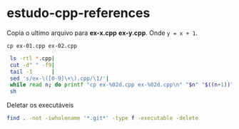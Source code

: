 # estudo-cpp-references

Copia o ultimo arquivo para **ex-x.cpp**  **ex-y.cpp**.
Onde `y = x + 1`.

``` cp ex-01.cpp ex-02.cpp ```

```bash
 ls -rtl *.cpp|
 cut -d" " -f9|
 tail -1      |
 sed 's/ex-\([0-9]\+\).cpp/\1/'|
 while read n; do printf "cp ex-%02d.cpp ex-%02d.cpp\n" "$n" "$((n+1))"; done|
 sh
```

Deletar os executáveis

```bash
find . -not -iwholename '*.git*' -type f -executable -delete
```
